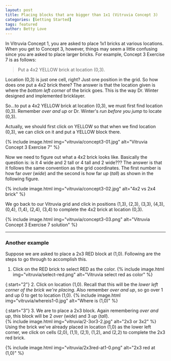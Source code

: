 ```yaml
---
layout: post
title: Placing blocks that are bigger than 1x1 (Vitruvia Concept 3)
categories: [Getting Started]
tags: featured
author: Betty Love
---
```


<!-- #### Topics on this page
{:.no_toc}
* TOC
{:toc} -->


In Vitruvia Concept 1, you are asked to place 1x1 bricks at various locations.  When you get to Concept 3, however, things may seem a little confusing since you are asked to place larger bricks.  For example, Concept 3 Exercise 7 is as follows:

> Put a 4x2 YELLOW brick at location (0,3).

Location (0,3) is just one cell, right?  Just one position in the grid.  So how does one put a 4x2 brick there? The answer is that the location given is where the *bottom left corner* of the brick goes. This is the way Dr. Winter designed and implemented bricklayer.

So...to put a 4x2 YELLOW brick at location (0,3), we must first find location (0,3). Remember *over and up* or Dr. Winter's *run before you jump* to locate (0,3).

Actually, we should first click on YELLOW so that when we find location (0,3), we can click on it and put a YELLOW block there.

{% include image.html img="vitruvia/concept3-01.jpg"  alt="Vitruvia Concept 3 Exercise 7" %}

Now we need to figure out what a 4x2 brick looks like.  Basically the question is: is it 4 wide and 2 tall or 4 tall and 2 wide???  The answer is that it follows the same convention as the grid coordinates.  The first number is how far *over* (*wide*) and the second is how far *up* (*tall*) as shown in the following figure.

{% include image.html img="vitruvia/concept3-02.jpg"  alt="4x2 vs 2x4 brick" %}

We go back to our Vitruvia grid and click in positions (1,3), (2,3), (3,3), (4,3), (0,4), (1,4), (2,4), (3,4) to complete the 4x2 brick at location (0,3).


{% include image.html img="vitruvia/concept3-03.png"  alt="Vitruvia Concept 3 Exercise 7 solution" %}

***

### Another example

Suppose we are asked to place a 2x3 RED block at (1,0).  Following are the steps to go through to accomplish this.

1. Click on the RED brick to select RED as the color.
{% include image.html img="vitruvia/select-red.png"  alt="Vitruvia select red as color" %}

{:start="2"}
2. Click on location (1,0).  Recall that this will be the *lower left corner of the brick we're placing*. Also remember *over and up*, so go over 1 and up 0 to get to location (1,0).
{% include image.html img="vitruvia/whereis1-0.jpg"  alt="Where is (1,0)" %}

{:start="3"}
3. We are to place a 2x3 block.  Again remembering *over and up*, this block will be 2 *over* (*wide*) and 3 *up* (*tall*).  
{% include image.html img="vitruvia/2-3or3-2.jpg"  alt="2x3 or 3x2" %}
Using the brick we've already placed in location (1,0) as the lower left corner, we click on cells (2,0), (1,1), (2,1), (1,2), and (2,2) to complete the 2x3 red brick.

{% include image.html img="vitruvia/2x3red-at1-0.png"  alt="2x3 red at (1,0)" %}
